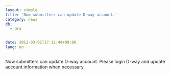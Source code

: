 ```yaml
---
layout: simple
title: 'Now submitters can update D-way account.'
category: news
db:
  - dra


date: 2012-03-01T17:12:44+09:00
lang: en
---
```


Now submitters can update D-way account. Please login D-way and update account information when necessary.
